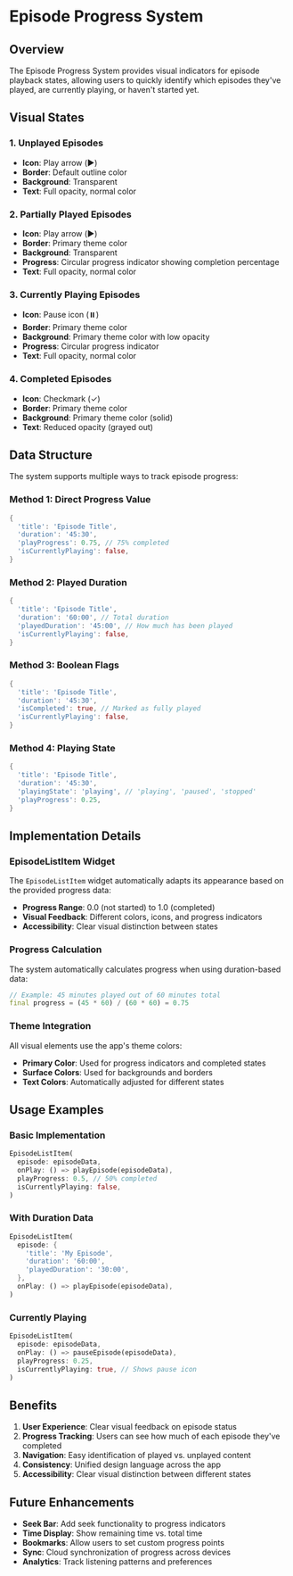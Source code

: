 # Episode Progress System

## Overview

The Episode Progress System provides visual indicators for episode playback states, allowing users to quickly identify which episodes they've played, are currently playing, or haven't started yet.

## Visual States

### 1. Unplayed Episodes
- **Icon**: Play arrow (▶️)
- **Border**: Default outline color
- **Background**: Transparent
- **Text**: Full opacity, normal color

### 2. Partially Played Episodes
- **Icon**: Play arrow (▶️)
- **Border**: Primary theme color
- **Background**: Transparent
- **Progress**: Circular progress indicator showing completion percentage
- **Text**: Full opacity, normal color

### 3. Currently Playing Episodes
- **Icon**: Pause icon (⏸️)
- **Border**: Primary theme color
- **Background**: Primary theme color with low opacity
- **Progress**: Circular progress indicator
- **Text**: Full opacity, normal color

### 4. Completed Episodes
- **Icon**: Checkmark (✓)
- **Border**: Primary theme color
- **Background**: Primary theme color (solid)
- **Text**: Reduced opacity (grayed out)

## Data Structure

The system supports multiple ways to track episode progress:

### Method 1: Direct Progress Value
```dart
{
  'title': 'Episode Title',
  'duration': '45:30',
  'playProgress': 0.75, // 75% completed
  'isCurrentlyPlaying': false,
}
```

### Method 2: Played Duration
```dart
{
  'title': 'Episode Title',
  'duration': '60:00', // Total duration
  'playedDuration': '45:00', // How much has been played
  'isCurrentlyPlaying': false,
}
```

### Method 3: Boolean Flags
```dart
{
  'title': 'Episode Title',
  'duration': '45:30',
  'isCompleted': true, // Marked as fully played
  'isCurrentlyPlaying': false,
}
```

### Method 4: Playing State
```dart
{
  'title': 'Episode Title',
  'duration': '45:30',
  'playingState': 'playing', // 'playing', 'paused', 'stopped'
  'playProgress': 0.25,
}
```

## Implementation Details

### EpisodeListItem Widget
The `EpisodeListItem` widget automatically adapts its appearance based on the provided progress data:

- **Progress Range**: 0.0 (not started) to 1.0 (completed)
- **Visual Feedback**: Different colors, icons, and progress indicators
- **Accessibility**: Clear visual distinction between states

### Progress Calculation
The system automatically calculates progress when using duration-based data:

```dart
// Example: 45 minutes played out of 60 minutes total
final progress = (45 * 60) / (60 * 60) = 0.75
```

### Theme Integration
All visual elements use the app's theme colors:
- **Primary Color**: Used for progress indicators and completed states
- **Surface Colors**: Used for backgrounds and borders
- **Text Colors**: Automatically adjusted for different states

## Usage Examples

### Basic Implementation
```dart
EpisodeListItem(
  episode: episodeData,
  onPlay: () => playEpisode(episodeData),
  playProgress: 0.5, // 50% completed
  isCurrentlyPlaying: false,
)
```

### With Duration Data
```dart
EpisodeListItem(
  episode: {
    'title': 'My Episode',
    'duration': '60:00',
    'playedDuration': '30:00',
  },
  onPlay: () => playEpisode(episodeData),
)
```

### Currently Playing
```dart
EpisodeListItem(
  episode: episodeData,
  onPlay: () => pauseEpisode(episodeData),
  playProgress: 0.25,
  isCurrentlyPlaying: true, // Shows pause icon
)
```

## Benefits

1. **User Experience**: Clear visual feedback on episode status
2. **Progress Tracking**: Users can see how much of each episode they've completed
3. **Navigation**: Easy identification of played vs. unplayed content
4. **Consistency**: Unified design language across the app
5. **Accessibility**: Clear visual distinction between different states

## Future Enhancements

- **Seek Bar**: Add seek functionality to progress indicators
- **Time Display**: Show remaining time vs. total time
- **Bookmarks**: Allow users to set custom progress points
- **Sync**: Cloud synchronization of progress across devices
- **Analytics**: Track listening patterns and preferences
